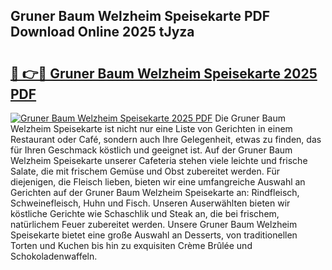 ## Gruner Baum Welzheim Speisekarte PDF Download Online 2025 tJyza

# <h2><a href="http://gcagkg7.nevu.top/?p=Gruner+Baum+Welzheim+Speisekarte">🔗 👉🔴 Gruner Baum Welzheim Speisekarte 2025 PDF</a></h2>

[![Gruner Baum Welzheim Speisekarte 2025 PDF](https://i.imgur.com/dBaPXMq.png)](http://gcagkg7.nevu.top/?p=Gruner+Baum+Welzheim+Speisekarte)
Die Gruner Baum Welzheim Speisekarte ist nicht nur eine Liste von Gerichten in einem Restaurant oder Café, sondern auch Ihre Gelegenheit, etwas zu finden, das für Ihren Geschmack köstlich und geeignet ist. Auf der Gruner Baum Welzheim Speisekarte unserer Cafeteria stehen viele leichte und frische Salate, die mit frischem Gemüse und Obst zubereitet werden. Für diejenigen, die Fleisch lieben, bieten wir eine umfangreiche Auswahl an Gerichten auf der Gruner Baum Welzheim Speisekarte an: Rindfleisch, Schweinefleisch, Huhn und Fisch. Unseren Auserwählten bieten wir köstliche Gerichte wie Schaschlik und Steak an, die bei frischem, natürlichem Feuer zubereitet werden. Unsere Gruner Baum Welzheim Speisekarte bietet eine große Auswahl an Desserts, von traditionellen Torten und Kuchen bis hin zu exquisiten Crème Brûlée und Schokoladenwaffeln.
